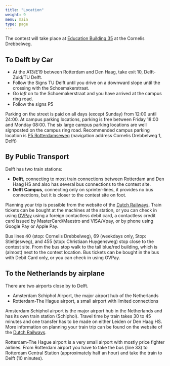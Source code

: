 ```yaml
---
title: "Location"
weight: 9
menu: main
type: page
---
```

The contest will take place at [Education Building 35](https://map.tudelftcampus.nl/poi/education-building-35/) at the Cornelis Drebbelweg. 


## To Delft by Car

* At the A13/E19 between Rotterdam and Den Haag, take exit 10, Delft-Zuid/TU Delft.
* Follow the Signs TU Delft until you drive on a downward slope until the crossing with the Schoemakerstraat.
* Go *left* on to the Schoemakerstraat and you have arrived at the campus ring road.
* Follow the signs P5 

Parking on the street is paid on all days (except Sunday) from 12:00 until 24:00.
At campus parking locations, parking is free between Friday 18:00 and Monday 08:00.
The six large campus parking locations are well signposted on the campus ring road.
Recommended campus parking location is [P5 Rotterdamseweg](https://map.tudelftcampus.nl/poi/p-rotterdamseweg/) (navigation address Cornelis Drebbelweg 1, Delft)


## By Public Transport
Delft has two train stations:

* **Delft**, connecting to most train connections between Rotterdam and Den Haag HS and also has several bus connections to the contest site.
* **Delft Campus**, connecting only on sprinter-lines, it provides no bus connections, but it is closer to the contest site on foot.

Planning your trip is possible from the website of the [Dutch Railways](https://www.ns.nl/en/travel-information). Train tickets can be bought at the machines at
the station, or  you can check in using [OVPay](https://www.ovpay.nl/en/how-it-works) using a foreign contactless debit card,
a contactless credit card issued by MasterCard/Maestro and VISA/Vpay, or by phone using Google Pay or Apple Pay.


Bus lines 40 (stop: Cornelis Drebbelweg), 69 (weekdays only, Stop: Stieltjesweg), and 455 (stop: Christiaan Huygensweg) stop close to the contest site.
From the bus stop walk to the tall blue/red building, which is (almost) next to the contest location. 
Bus tickets can be bought in the bus with Debit Card only, or you can check in using OVPay.

## To the Netherlands by airplane
There are two airports close by to Delft.

* Amsterdam Schiphol Airport, the major airport hub of the Netherlands
* Rotterdam-The Hague airport, a small airport with limited connections

Amsterdam Schiphol airport is the major airport hub in the Netherlands and has its own train station (Schiphol).
Travel time by train takes 30 to 45 minutes and one transfer has to be made on either Leiden or Den Haag HS.
More information on planning your train trip can be found on the website of the  [Dutch Railways](https://www.ns.nl/en/travel-information).

Rotterdam-The Hague airport is a very small airport with mostly price fighter airlines.
From Rotterdam airport you have to take the bus (line 33) to Rotterdam Central Station (approximately half an hour) and
take the train to Delft (10 minutes).

